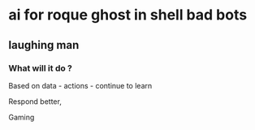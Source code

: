 # ai for roque ghost in shell bad bots

## laughing man 

### What will it do ?

Based on data - actions - continue to learn

Respond better,

Gaming
